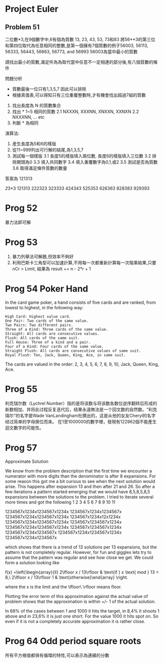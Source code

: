 # Project Euler

## Problem 51
二位數*3,在9個數字中,6有個為質數 13, 23, 43, 53, 73和83
將56**3的第三位和第四位取代為任意相同的整數,是第一個擁有7個質數的例子56003, 56113, 56333, 56443, 56663, 56773, and 56993
56003為當中最小的質數

請找出最小的質數,滿足件為為取代當中任意不一定相連的部分後,有八個質數的條件

問題分析
* 質數最後一位只有1,3,5,7 因此可以排除
* 根據真值表,可以得知只有三位重覆整數時,才有機會找出超過7組的質數 

1. 找出長度為 N 的質數集合
2. 找出 * 1~5 相同的質數
   2.1 NXXXN, XXXNN, XNXXN, XXNXN
   2.2 NXXXNN, ... etc
3. 判斷 * 為相同

演算法:

1. 産生長度為5和6的樣版
2. 從11~999列出可行解的結尾,為1,3,5,7
3. 測試每一個樣版
   3.1 長度5的樣版填入兩位數, 長度6的樣版填入三位數
   3.2 排除開頭為0
   3.3 填入共同數字
   3.4 填入重覆數字為0,1,或2
   3.5 測試是否為質數
   3.6 取得滿足條件質數的數量
   
答案為 121313

*2*3*3
121313
222323
323333
424343
525353
626363
828383
929393

# Prog 52
暴力法即可解

# Prog 53
1. 暴力列舉法可解題,但效率不夠好
2. 利用巴斯卡三角型可以加速計算,不用每一次都重新計算每一次階乘結果,只要 nCr > Limit,
   結果為 result += n - 2*r + 1

# Prog 54 Poker Hand
In the card game poker, a hand consists of five cards and are ranked, from lowest to highest, in the following way:

    High Card: Highest value card.
    One Pair: Two cards of the same value.
    Two Pairs: Two different pairs.
    Three of a Kind: Three cards of the same value.
    Straight: All cards are consecutive values.
    Flush: All cards of the same suit.
    Full House: Three of a kind and a pair.
    Four of a Kind: Four cards of the same value.
    Straight Flush: All cards are consecutive values of same suit.
    Royal Flush: Ten, Jack, Queen, King, Ace, in same suit.

The cards are valued in the order:
2, 3, 4, 5, 6, 7, 8, 9, 10, Jack, Queen, King, Ace. 



# Prog 55
利克瑞尔数（Lychrel Number）指的是将该数与将该数各数位逆序翻转后形成的新数相加、并将此过程反复迭代后，结果永遠無法是一个回文数的自然数。“利克瑞尔”的名字是Wade VanLandingham杜撰出的，这是从他的女友Cheryl的名字经过简单的字母换位而来。 在1至1000000的數字裡，發現有122962個不能產生迴文數字的可能性。

# Prog 57
Approximate Solution

We know from the problem description that the first time we encounter a numerator with more digits than the denominator is after 8 expansions. For some reason this got me a bit curious to see when the next solution would arise. This happens after expansion 13 and then after 21 and 26. So after a few iterations a pattern started emerging that we would have 8,5,8,5,8,5 expansions between the solutions to the problem. I tried to iterate several more times and got the following
1
2
3
4
5
6
7
8
9
10
11
	
1234567x1234x1234567x1234x
1234567x1234x1234567x
1234567x1234x1234567x1234x
1234567x1234x12x1234x
1234567x1234x1234567x1234x
1234567x1234567x1234x
1234567x1234x1234567x1234x
1234567x1234567x1234x
1234567x1234x1234567x
1234567x1234x1234567x1234x
1234567x1234x1234567x

which shows that there is a trend of 13 solutions per 13 expansions, but the pattern is not completely regular. However, for fun and giggles lets try to assume that the pattern was regular and see how close we get. We could form a solution looking like

f(x) =\left\{\begin{array}{ll} 2\lfloor x / 13\rfloor & \text{if } x \text{ mod } 13 < 8,\\ 2\lfloor x / 13\rfloor 1 & \text{otherwise}\end{array} \right.

where the x is the limit and the \lfloor\ \rfloor means floor.

Plotting the error term of this approximation against the actual value of problem shows that the approximation is within +/- 1 of the actual solution.

In 68% of the cases between 1 and 1000 it hits the target, in 8,4% it shoots 1 above and in 23,6% it is just one short. For the value 1000 it hits spot on. So even if it is not a completely accurate approximation it is rather close.

# Prog 64 Odd period square roots
所有平方根值都俱有循環的特性,可以表示為連續的分數